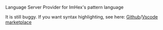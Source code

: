 Language Server Provider for ImHex's pattern language

It is still buggy. If you want syntax highlighting, see here: [Github](https://github.com/Calcoph/vscode-hexpat)/[Vscode marketplace](https://marketplace.visualstudio.com/items?itemName=calcoph.vscode-hexpat)